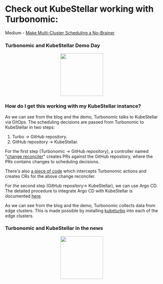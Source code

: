 # Check out KubeStellar working with Turbonomic:

Medium - [Make Multi-Cluster Scheduling a No-Brainer](https://medium.com/@waltforme/make-multi-cluster-scheduling-a-no-brainer-e1979ba5b9b2)<br/>

### Turbonomic and KubeStellar Demo Day

<p align=center>
<div id="spinner1">
  <img width="140" height="140" src="../../../images/spinner.gif" class="centerImage">
</div>
<iframe class="centerImage" id="embed1" width="0" height="0" src="https://www.youtube.com/embed/B3jZTnu1LDo?controls=0" title="YouTube video player" frameborder="0" allow="accelerometer; autoplay; clipboard-write; encrypted-media; gyroscope; picture-in-picture; web-share" allowfullscreen style="visibility:hidden;" onload= "document.getElementById('spinner1').style.display='none';document.getElementById('embed1').style.visibility='visible';document.getElementById('embed1').width='720';document.getElementById('embed1').height='400';"></iframe>
</p>

### How do I get this working with my KubeStellar instance?

As we can see from the blog and the demo, Turbonomic talks to KubeStellar via GitOps. The scheduling decisions are passed from Turbonomic to KubeStellar in two steps:

1. Turbo -> GitHub repository.
2. GitHub repository -> KubeStellar.

For the first step (Turbonomic -> GitHub repository), a controller named "[change reconciler](https://github.com/irfanurrehman/change-reconciler)" creates PRs against the GitHub repository, where the PRs contains changes to scheduling decisions.

There's also [a piece of code](https://github.com/edge-experiments/turbonomic-integrations) which intercepts Turbonomic actions and creates CRs for the above change reconciler.

For the second step (GitHub repository-> KubeStellar), we can use Argo CD. The detailed procedure to integrate Argo CD with KubeStellar is documented [here](./argocd.md).

As we can see from the blog and the demo, Turbonomic collects data from edge clusters. This is made possible by installing [kubeturbo](https://github.com/turbonomic/kubeturbo) into each of the edge clusters.

### Turbonomic and KubeStellar in the news

<p align=center>
<div id="spinner2">
    <img width="140" height="140" src="../../../images/spinner.gif" class="centerImage">
</div>
<iframe class="centerImage" id="embed2" src="https://www.linkedin.com/embed/feed/update/urn:li:share:7066466334334668800" scrolling=no height="0" width="0" frameborder="0" allowfullscreen="" title="Embedded post" style="visibility:hidden;" onload= "document.getElementById('spinner2').style.display='none';document.getElementById('embed2').style.visibility='visible';document.getElementById('embed2').width='740';document.getElementById('embed2').height='400';"></iframe>
</p>

<style type="text/css">
.centerImage
{
 display: block;
 margin: auto;
}
</style>
